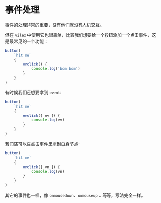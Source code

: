 # 事件处理

事件的处理非常的重要，没有他们就没有人机交互。 

但在 `vilex` 中使用它也很简单，比较我们想要给一个按钮添加一个点击事件，这是最常见的一个功能：

```typescript
button(
    `hit me`
    {
        onclick() {
            console.log('bom bom')
        }
    }
)
```

有时候我们还想要拿到 `event`:

```typescript
button(
    `hit me`
    {
        onclick({ ev }) {
            console.log(ev)
        }
    }
)
```

我们还可以在点击事件里拿到自身节点:

```typescript
button(
    `hit me`
    {
        onclick({ vn }) {
            console.log(vn)
        }
    }
)
```

其它的事件也一样，像 `onmousedown`、`onmouseup` ...等等，写法完全一样。